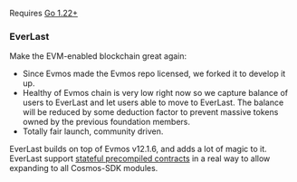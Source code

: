 Requires [Go 1.22+](https://golang.org/dl/)

### EverLast
Make the EVM-enabled blockchain great again:
- Since Evmos made the Evmos repo licensed, we forked it to develop it up.
- Healthy of Evmos chain is very low right now so we capture balance of users to EverLast and let users able to move to EverLast. The balance will be reduced by some deduction factor to prevent massive tokens owned by the previous foundation members.
- Totally fair launch, community driven.

EverLast builds on top of Evmos v12.1.6, and adds a lot of magic to it.
EverLast support [stateful precompiled contracts](https://github.com/EscanBE/evermint/pull/175) in a real way to allow expanding to all Cosmos-SDK modules.
